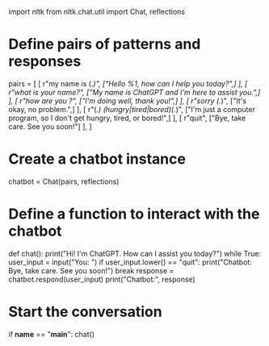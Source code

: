 import nltk
from nltk.chat.util import Chat, reflections

# Define pairs of patterns and responses
pairs = [
    [
        r"my name is (.*)",
        ["Hello %1, how can I help you today?",]
    ],
    [
        r"what is your name?",
        ["My name is ChatGPT and I'm here to assist you.",]
    ],
    [
        r"how are you ?",
        ["I'm doing well, thank you!",]
    ],
    [
        r"sorry (.*)",
        ["It's okay, no problem.",]
    ],
    [
        r"(.*) (hungry|tired|bored)(.*)",
        ["I'm just a computer program, so I don't get hungry, tired, or bored!",]
    ],
    [
        r"quit",
        ["Bye, take care. See you soon!"]
    ],
]

# Create a chatbot instance
chatbot = Chat(pairs, reflections)

# Define a function to interact with the chatbot
def chat():
    print("Hi! I'm ChatGPT. How can I assist you today?")
    while True:
        user_input = input("You: ")
        if user_input.lower() == "quit":
            print("Chatbot: Bye, take care. See you soon!")
            break
        response = chatbot.respond(user_input)
        print("Chatbot:", response)

# Start the conversation
if __name__ == "__main__":
    chat()
